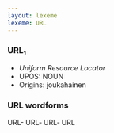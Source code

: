 ```yaml
---
layout: lexeme
lexeme: URL
---
```


###  URL₁

* _Uniform Resource Locator_
* UPOS:  NOUN
* Origins: joukahainen 


### URL wordforms

URL-
URL‐
URL‑
URL


